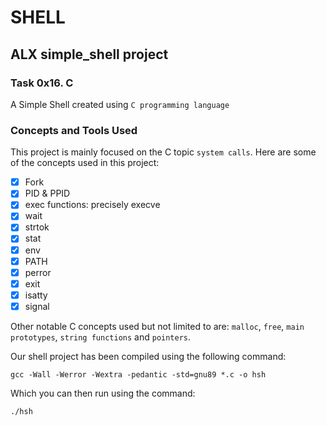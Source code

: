 # SHELL

## ALX simple_shell project

### Task 0x16. C

A Simple Shell created using `C programming language`

### Concepts and Tools Used

This project is mainly focused on the C topic `system calls`. Here are some of the concepts used in this project:
- [x] Fork
- [x] PID & PPID
- [x] exec functions: precisely execve
- [x] wait
- [x] strtok
- [x] stat
- [x] env
- [x] PATH
- [x] perror
- [x] exit
- [x] isatty
- [x] signal

Other notable C concepts used but not limited to are: `malloc`, `free`, `main prototypes`, `string functions` and `pointers`.

Our shell project has been compiled using the following command:

```
gcc -Wall -Werror -Wextra -pedantic -std=gnu89 *.c -o hsh
```

Which you can then run using the command:
```
./hsh
```
